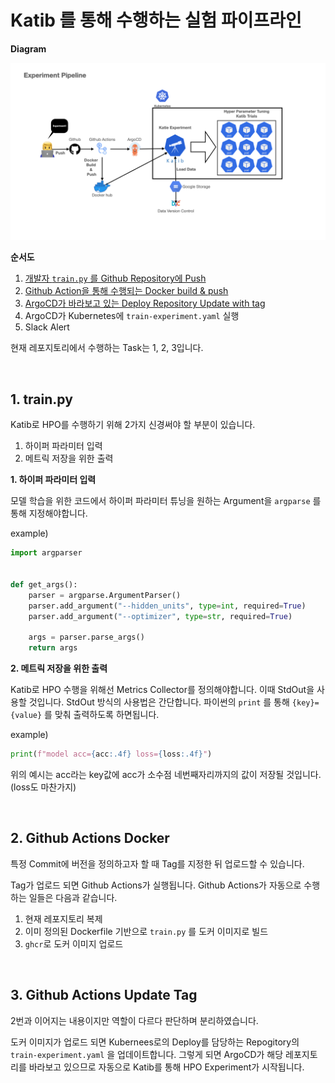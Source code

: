 # Katib 를 통해 수행하는 실험 파이프라인

**Diagram**

<img src="images/diagram.png"/>

**순서도**

1. <ins>개발자 `train.py` 를 Github Repository에 Push</ins>
2. <ins>Github Action을 통해 수행되는 Docker build & push</ins>
3. <ins>ArgoCD가 바라보고 있는 Deploy Repository Update with tag</ins>
4. ArgoCD가 Kubernetes에 `train-experiment.yaml` 실행 
5. Slack Alert



현재 레포지토리에서 수행하는 Task는 1, 2, 3입니다.

<br/>

## 1. train.py

Katib로 HPO를 수행하기 위해 2가지 신경써야 할 부분이 있습니다.

1. 하이퍼 파라미터 입력
2. 메트릭 저장을 위한 출력



**1. 하이퍼 파라미터 입력**

모델 학습을 위한 코드에서 하이퍼 파라미터 튜닝을 원하는 Argument을 `argparse` 를 통해 지정해야합니다.

example)

```python
import argparser


def get_args():
    parser = argparse.ArgumentParser()
    parser.add_argument("--hidden_units", type=int, required=True)
    parser.add_argument("--optimizer", type=str, required=True)

    args = parser.parse_args()
    return args
```

**2. 메트릭 저장을 위한 출력**

Katib로 HPO 수행을 위해선 Metrics Collector를 정의해야합니다. 이때 StdOut을 사용할 것입니다. StdOut 방식의 사용법은 간단합니다. 파이썬의 `print` 를 통해 `{key}={value}` 를 맞춰 출력하도록 하면됩니다.

example)

```python
print(f"model acc={acc:.4f} loss={loss:.4f}")
```

위의 예시는 acc라는 key값에 acc가 소수점 네번째자리까지의 값이 저장될 것입니다. (loss도 마찬가지)

<br/>

## 2. Github Actions Docker

특정 Commit에 버전을 정의하고자 할 때 Tag를 지정한 뒤 업로드할 수 있습니다. 

Tag가 업로드 되면 Github Actions가 실행됩니다. Github Actions가 자동으로 수행하는 일들은 다음과 같습니다.

1. 현재 레포지토리 복제
2. 이미 정의된 Dockerfile 기반으로 `train.py` 를 도커 이미지로 빌드
3. `ghcr`로 도커 이미지 업로드

<br/>

## 3. Github Actions Update Tag

2번과 이어지는 내용이지만 역할이 다르다 판단하며 분리하였습니다. 

도커 이미지가 업로드 되면 Kubernees로의 Deploy를 담당하는 Repogitory의 `train-experiment.yaml` 을 업데이트합니다. 그렇게 되면 ArgoCD가 해당 레포지토리를 바라보고 있으므로 자동으로 Katib를  통해 HPO Experiment가 시작됩니다.







